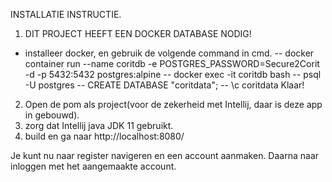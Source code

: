 INSTALLATIE INSTRUCTIE. 

1. DIT PROJECT HEEFT EEN DOCKER DATABASE NODIG!
- installeer docker, en gebruik de volgende command in cmd.
-- docker container run --name coritdb -e POSTGRES_PASSWORD=Secure2Corit -d -p 5432:5432 postgres:alpine
-- docker exec -it coritdb bash
-- psql -U postgres
-- CREATE DATABASE "coritdata";
-- \c coritdata
Klaar!
2. Open de pom als project(voor de zekerheid met Intellij, daar is deze app in gebouwd).
3. zorg dat Intellij java JDK 11 gebruikt.
4. build en ga naar http://localhost:8080/

Je kunt nu naar register navigeren en een account aanmaken.
Daarna naar inloggen met het aangemaakte account.

